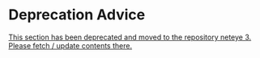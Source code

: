# Deprecation Advice

[This section has been deprecated and moved to the repository neteye 3. Please fetch / update contents there.](https://github.com/zampat/neteye3)
